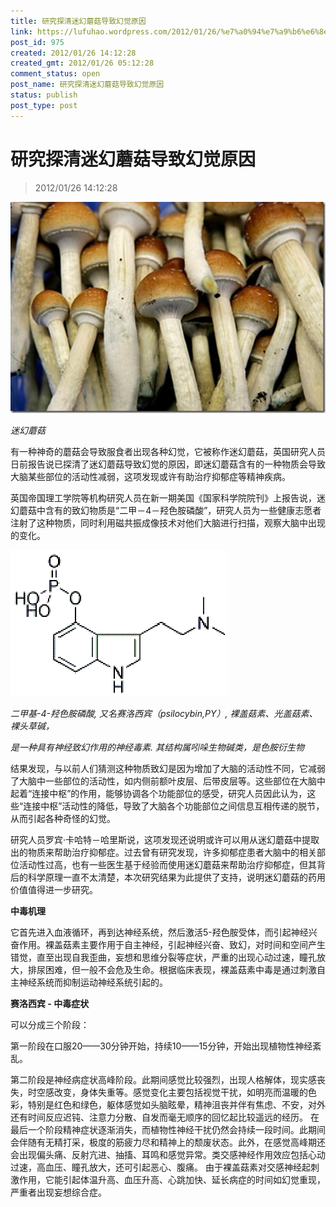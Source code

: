 ```yaml
---
title: 研究探清迷幻蘑菇导致幻觉原因
link: https://lufuhao.wordpress.com/2012/01/26/%e7%a0%94%e7%a9%b6%e6%8e%a2%e6%b8%85%e8%bf%b7%e5%b9%bb%e8%98%91%e8%8f%87%e5%af%bc%e8%87%b4%e5%b9%bb%e8%a7%89%e5%8e%9f%e5%9b%a0/
post_id: 975
created: 2012/01/26 14:12:28
created_gmt: 2012/01/26 05:12:28
comment_status: open
post_name: 研究探清迷幻蘑菇导致幻觉原因
status: publish
post_type: post
---
```


# 研究探清迷幻蘑菇导致幻觉原因

> 2012/01/26 14:12:28

![20120126-141228-0001](/assets/images/20120126-141228-0001.jpg)

_迷幻蘑菇_

有一种神奇的蘑菇会导致服食者出现各种幻觉，它被称作迷幻蘑菇，英国研究人员日前报告说已探清了迷幻蘑菇导致幻觉的原因，即迷幻蘑菇含有的一种物质会导致大脑某些部位的活动性减弱，这项发现或许有助治疗抑郁症等精神疾病。

英国帝国理工学院等机构研究人员在新一期美国《国家科学院院刊》上报告说，迷幻蘑菇中含有的致幻物质是“二甲－4－羟色胺磷酸”，研究人员为一些健康志愿者注射了这种物质，同时利用磁共振成像技术对他们大脑进行扫描，观察大脑中出现的变化。

![20120126-141228-0002](/assets/images/20120126-141228-0002.gif)

_二甲基-4-羟色胺磷酸, 又名赛洛西宾（psilocybin,PY）, 裸盖菇素、光盖菇素、裸头草碱，_

_是一种具有神经致幻作用的神经毒素. 其结构属吲哚生物碱类，是色胺衍生物_

结果发现，与以前人们猜测这种物质致幻是因为增加了大脑的活动性不同，它减弱了大脑中一些部位的活动性，如内侧前额叶皮层、后带皮层等。这些部位在大脑中起着“连接中枢”的作用，能够协调各个功能部位的感受，研究人员因此认为，这些“连接中枢”活动性的降低，导致了大脑各个功能部位之间信息互相传递的脱节，从而引起各种奇怪的幻觉。

研究人员罗宾·卡哈特－哈里斯说，这项发现还说明或许可以用从迷幻蘑菇中提取出的物质来帮助治疗抑郁症。过去曾有研究发现，许多抑郁症患者大脑中的相关部位活动性过高，也有一些医生基于经验而使用迷幻蘑菇来帮助治疗抑郁症，但其背后的科学原理一直不太清楚，本次研究结果为此提供了支持，说明迷幻蘑菇的药用价值值得进一步研究。

**中毒机理**

它首先进入血液循环，再到达神经系统，然后激活5-羟色胺受体，而引起神经兴奋作用。裸盖菇素主要作用于自主神经，引起神经兴奋、致幻，对时间和空间产生错觉，直至出现自我歪曲，妄想和思维分裂等症状，严重的出现心动过速，瞳孔放大，排尿困难，但一般不会危及生命。根据临床表现，裸盖菇素中毒是通过刺激自主神经系统而抑制运动神经系统引起的。

**赛洛西宾 - 中毒症状**

可以分成三个阶段：

第一阶段在口服20——30分钟开始，持续10——15分钟，开始出现植物性神经紊乱。

第二阶段是神经病症状高峰阶段。此期间感觉比较强烈，出现人格解体，现实感丧失，时空感改变，身体失重等。感觉变化主要包括视觉干扰，如明亮而温暖的色彩，特别是红色和绿色，躯体感觉如头脑眩晕，精神沮丧并伴有焦虑、不安，对外还有时间反应迟钝、注意力分散、自发而毫无顺序的回忆起比较遥远的经历。
在最后一个阶段精神症状逐渐消失，而植物性神经干扰仍然会持续一段时间。此期间会伴随有无精打采，极度的筋疲力尽和精神上的颓废状态。此外，在感觉高峰期还会出现偏头痛、反射亢进、抽搐、耳鸣和感觉异常。类交感神经作用效应包括心动过速，高血压、瞳孔放大，还可引起恶心、腹痛。
由于裸盖菇素对交感神经起刺激作用，它能引起体温升高、血压升高、心跳加快、延长病症的时间如幻觉重现，严重者出现妄想综合症。
